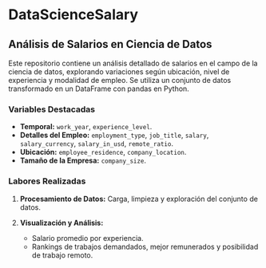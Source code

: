 # DataScienceSalary
 ## Análisis de Salarios en Ciencia de Datos

Este repositorio contiene un análisis detallado de salarios en el campo de la ciencia de datos, explorando variaciones según ubicación, nivel de experiencia y modalidad de empleo. Se utiliza un conjunto de datos transformado en un DataFrame con pandas en Python.

### Variables Destacadas

- **Temporal:** `work_year`, `experience_level`.
- **Detalles del Empleo:** `employment_type`, `job_title`, `salary`, `salary_currency`, `salary_in_usd`, `remote_ratio`.
- **Ubicación:** `employee_residence`, `company_location`.
- **Tamaño de la Empresa:** `company_size`.

### Labores Realizadas

1. **Procesamiento de Datos:** Carga, limpieza y exploración del conjunto de datos.
   
2. **Visualización y Análisis:**
   - Salario promedio por experiencia.
   - Rankings de trabajos demandados, mejor remunerados y posibilidad de trabajo remoto.
